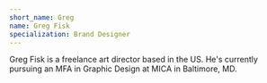 ```yaml
---
short_name: Greg
name: Greg Fisk
specialization: Brand Designer
---
```

Greg Fisk is a freelance art director based in the US. He's currently pursuing an MFA in Graphic Design at MICA in Baltimore, MD.
